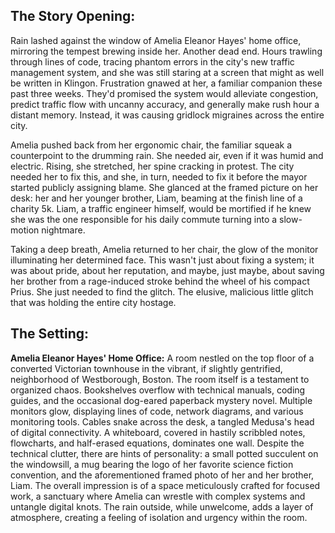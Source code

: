## The Story Opening:

Rain lashed against the window of Amelia Eleanor Hayes' home office, mirroring the tempest brewing inside her. Another dead end. Hours trawling through lines of code, tracing phantom errors in the city's new traffic management system, and she was still staring at a screen that might as well be written in Klingon. Frustration gnawed at her, a familiar companion these past three weeks. They'd promised the system would alleviate congestion, predict traffic flow with uncanny accuracy, and generally make rush hour a distant memory. Instead, it was causing gridlock migraines across the entire city.

Amelia pushed back from her ergonomic chair, the familiar squeak a counterpoint to the drumming rain. She needed air, even if it was humid and electric. Rising, she stretched, her spine cracking in protest. The city needed her to fix this, and she, in turn, needed to fix it before the mayor started publicly assigning blame. She glanced at the framed picture on her desk: her and her younger brother, Liam, beaming at the finish line of a charity 5k. Liam, a traffic engineer himself, would be mortified if he knew she was the one responsible for his daily commute turning into a slow-motion nightmare.

Taking a deep breath, Amelia returned to her chair, the glow of the monitor illuminating her determined face. This wasn't just about fixing a system; it was about pride, about her reputation, and maybe, just maybe, about saving her brother from a rage-induced stroke behind the wheel of his compact Prius. She just needed to find the glitch. The elusive, malicious little glitch that was holding the entire city hostage.

## The Setting:

**Amelia Eleanor Hayes' Home Office:** A room nestled on the top floor of a converted Victorian townhouse in the vibrant, if slightly gentrified, neighborhood of Westborough, Boston. The room itself is a testament to organized chaos. Bookshelves overflow with technical manuals, coding guides, and the occasional dog-eared paperback mystery novel. Multiple monitors glow, displaying lines of code, network diagrams, and various monitoring tools. Cables snake across the desk, a tangled Medusa's head of digital connectivity. A whiteboard, covered in hastily scribbled notes, flowcharts, and half-erased equations, dominates one wall. Despite the technical clutter, there are hints of personality: a small potted succulent on the windowsill, a mug bearing the logo of her favorite science fiction convention, and the aforementioned framed photo of her and her brother, Liam. The overall impression is of a space meticulously crafted for focused work, a sanctuary where Amelia can wrestle with complex systems and untangle digital knots. The rain outside, while unwelcome, adds a layer of atmosphere, creating a feeling of isolation and urgency within the room.
